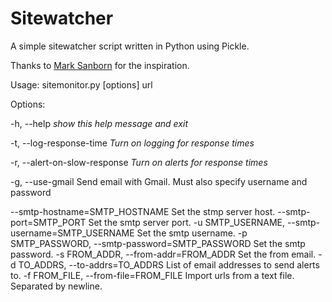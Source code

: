 Sitewatcher
===========

A simple sitewatcher script written in Python using Pickle.

Thanks to [Mark Sanborn](https://github.com/sanbornm/)  for the inspiration.

Usage: sitemonitor.py [options] url

Options:

-h, --help *show this help message and exit*

-t, --log-response-time *Turn on logging for response times*

-r, --alert-on-slow-response *Turn on alerts for response times*

-g, --use-gmail       Send email with Gmail.  Must also specify username and
                        password

--smtp-hostname=SMTP_HOSTNAME
                        Set the stmp server host.
  --smtp-port=SMTP_PORT
                        Set the smtp server port.
  -u SMTP_USERNAME, --smtp-username=SMTP_USERNAME
                        Set the smtp username.
  -p SMTP_PASSWORD, --smtp-password=SMTP_PASSWORD
                        Set the smtp password.
  -s FROM_ADDR, --from-addr=FROM_ADDR
                        Set the from email.
  -d TO_ADDRS, --to-addrs=TO_ADDRS
                        List of email addresses to send alerts to.
  -f FROM_FILE, --from-file=FROM_FILE
                        Import urls from a text file. Separated by newline.
